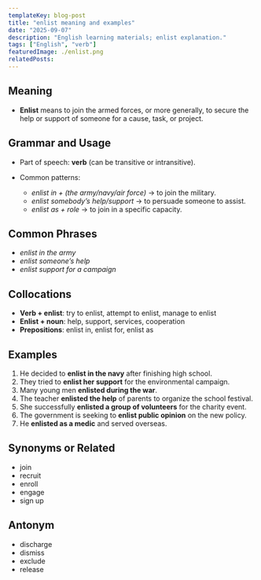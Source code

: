```yaml
---
templateKey: blog-post
title: "enlist meaning and examples"
date: "2025-09-07"
description: "English learning materials; enlist explanation."
tags: ["English", "verb"]
featuredImage: ./enlist.png
relatedPosts:
---
```


## Meaning

- **Enlist** means to join the armed forces, or more generally, to secure the help or support of someone for a cause, task, or project.

## Grammar and Usage

- Part of speech: **verb** (can be transitive or intransitive).
- Common patterns:

  - _enlist in + (the army/navy/air force)_ → to join the military.
  - _enlist somebody’s help/support_ → to persuade someone to assist.
  - _enlist as + role_ → to join in a specific capacity.

## Common Phrases

- _enlist in the army_
- _enlist someone’s help_
- _enlist support for a campaign_

## Collocations

- **Verb + enlist**: try to enlist, attempt to enlist, manage to enlist
- **Enlist + noun**: help, support, services, cooperation
- **Prepositions**: enlist in, enlist for, enlist as

## Examples

1. He decided to **enlist in the navy** after finishing high school.
2. They tried to **enlist her support** for the environmental campaign.
3. Many young men **enlisted during the war**.
4. The teacher **enlisted the help** of parents to organize the school festival.
5. She successfully **enlisted a group of volunteers** for the charity event.
6. The government is seeking to **enlist public opinion** on the new policy.
7. He **enlisted as a medic** and served overseas.

## Synonyms or Related

- join
- recruit
- enroll
- engage
- sign up

## Antonym

- discharge
- dismiss
- exclude
- release
